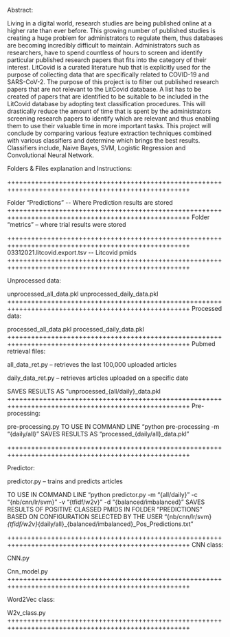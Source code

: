 Abstract:

Living in a digital world, research studies are being published online at a higher rate than ever before. This growing number of published studies is creating a huge problem for administrators to regulate them, thus databases are becoming incredibly difficult to maintain. Administrators such as researchers, have to spend countless of hours to screen and identify particular published research papers that fits into the category of their interest. LitCovid is a curated literature hub that is explicitly used for the purpose of collecting data that are specifically related to COVID-19 and SARS-CoV-2. The purpose of this project is to filter out published research papers that are not relevant to the LitCovid database. A list has to be created of papers that are identified to be suitable to be included in the LitCovid database by adopting text classification procedures. This will drastically reduce the amount of time that is spent by the administrators screening research papers to identify which are relevant and thus enabling them to use their valuable time in more important tasks. This project will conclude by comparing various feature extraction techniques combined with various classifiers and determine which brings the best results. Classifiers include, Naive Bayes, SVM, Logistic Regression and Convolutional Neural Network.


Folders & Files explanation and Instructions:
++++++++++++++++++++++++++++++++++++++++++++++++++++++++++++++++++++++++++++++++++++++++++++++++++++
Folder “Predictions” -- Where Prediction results are stored
++++++++++++++++++++++++++++++++++++++++++++++++++++++++++++++++++++++++++++++++++++++++++++++++++++
Folder “metrics” –  where trial results were stored
++++++++++++++++++++++++++++++++++++++++++++++++++++++++++++++++++++++++++++++++++++++++++++++++++++
03312021.litcovid.export.tsv  -- Litcovid pmids
++++++++++++++++++++++++++++++++++++++++++++++++++++++++++++++++++++++++++++++++++++++++++++++++++++
Unprocessed data:

unprocessed_all_data.pklunprocessed_daily_data.pkl
++++++++++++++++++++++++++++++++++++++++++++++++++++++++++++++++++++++++++++++++++++++++++++++++++++
Processed data:

processed_all_data.pklprocessed_daily_data.pkl
++++++++++++++++++++++++++++++++++++++++++++++++++++++++++++++++++++++++++++++++++++++++++++++++++++
Pubmed retrieval files:

all_data_ret.py – retrieves the last 100,000 uploaded articles
daily_data_ret.py – retrieves articles uploaded on a specific date
SAVES RESULTS AS “unprocessed_{all/daily}_data.pkl
++++++++++++++++++++++++++++++++++++++++++++++++++++++++++++++++++++++++++++++++++++++++++++++++++++
Pre-processing:

pre-processing.py
TO USE IN COMMAND LINE “python pre-processing -m “{daily/all}”SAVES RESULTS AS “processed_{daily/all}_data.pkl”
++++++++++++++++++++++++++++++++++++++++++++++++++++++++++++++++++++++++++++++++++++++++++++++++++++
Predictor:

predictor.py – trains and predicts articles
TO USE IN COMMAND LINE“python predictor.py -m “{all/daily}” -c “{nb/cnn/lr/svm}” -v “{tfidf/w2v}” -d “{balanced/imbalanced}”
SAVES RESULTS OF POSITIVE CLASSED PMIDS IN FOLDER ”PREDICTIONS” BASED ON CONFIGURATION SELECTED BY THE USER
“{nb/cnn/lr/svm}_{tfidf/w2v}_{daily/all}_{balanced/imbalanced}_Pos_Predictions.txt”
++++++++++++++++++++++++++++++++++++++++++++++++++++++++++++++++++++++++++++++++++++++++++++++++++++ 
CNN class:

CNN.py
Cnn_model.py
++++++++++++++++++++++++++++++++++++++++++++++++++++++++++++++++++++++++++++++++++++++++++++++++++++
Word2Vec class:

W2v_class.py
++++++++++++++++++++++++++++++++++++++++++++++++++++++++++++++++++++++++++++++++++++++++++++++++++++
